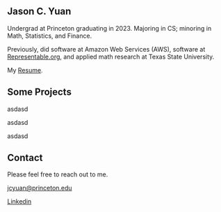 ## Jason C. Yuan

Undergrad at Princeton graduating in 2023. Majoring in CS; minoring in Math, Statistics, and Finance.

Previously, did software at Amazon Web Services (AWS), software at [Representable.org](https://representable.org/), and applied math research at Texas State University.

My [Resume](/assets/resume-quant-4-4-21.pdf).

## Some Projects

asdasd

asdasd

asdasd

## Contact

Please feel free to reach out to me.

[jcyuan@princeton.edu](mailto:jcyuan@princeton.edu)

[Linkedin](https://www.linkedin.com/in/jasoncyuan/)
